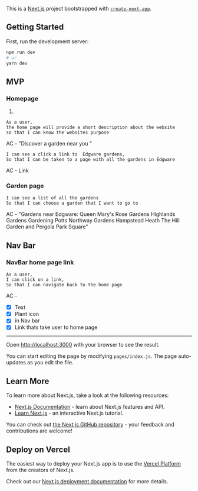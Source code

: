This is a [Next.js](https://nextjs.org/) project bootstrapped with [`create-next-app`](https://github.com/vercel/next.js/tree/canary/packages/create-next-app).

## Getting Started

First, run the development server:

```bash
npm run dev
# or
yarn dev
```

## MVP

### Homepage

1.

```
As a user,
the home page will provide a short description about the website
so that I can know the websites purpose
```

AC - "Discover a garden near you "

```As a user,
I can see a click a link to  Edgware gardens,
So that I can be taken to a page with all the gardens in Edgware
```

AC - Link

### Garden page

```As a user,
I can see a list of all the gardens
So that I can choose a garden that I want to go to
```

AC -
"Gardens near Edgware:
Queen Mary's Rose Gardens
Highlands Gardens
Gardening Potts
Northway Gardens
Hampstead Heath
The Hill Garden and Pergola
Park Square"

## Nav Bar

### NavBar home page link

```
As a user,
I can click on a link,
So that I can navigate back to the home page
```

AC -

- [x] Text
- [x] Plant icon
- [x] in Nav bar
- [x] Link thats take user to home page

---

Open [http://localhost:3000](http://localhost:3000) with your browser to see the result.

You can start editing the page by modifying `pages/index.js`. The page auto-updates as you edit the file.

## Learn More

To learn more about Next.js, take a look at the following resources:

- [Next.js Documentation](https://nextjs.org/docs) - learn about Next.js features and API.
- [Learn Next.js](https://nextjs.org/learn) - an interactive Next.js tutorial.

You can check out [the Next.js GitHub repository](https://github.com/vercel/next.js/) - your feedback and contributions are welcome!

## Deploy on Vercel

The easiest way to deploy your Next.js app is to use the [Vercel Platform](https://vercel.com/import?utm_medium=default-template&filter=next.js&utm_source=create-next-app&utm_campaign=create-next-app-readme) from the creators of Next.js.

Check out our [Next.js deployment documentation](https://nextjs.org/docs/deployment) for more details.
